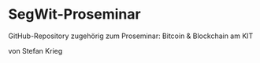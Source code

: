 # SegWit-Proseminar 

GitHub-Repository zugehörig zum Proseminar: Bitcoin & Blockchain am KIT


von Stefan Krieg
